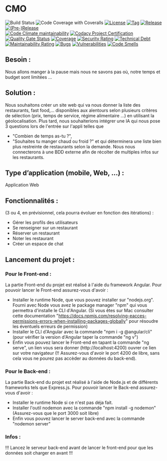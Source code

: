# CMO
![Build Status](https://app.travis-ci.com/redarmz/CMO.svg?branch=main)
![Code Coverage with Coveralls](https://coveralls.io/repos/github/redarmz/CMO/badge.svg?branch=main)
[![License](https://img.shields.io/github/license/redarmz/CMO.svg?style=flat-square)](LICENSE)
[![Tag](https://img.shields.io/github/tag/redarmz/CMO.svg?label=tag&style=flat-square)](build.gradle)
[![Release](https://img.shields.io/github/release/redarmz/CMO.svg?style=flat-square)](build.gradle)
[![(Pre-)Release](https://img.shields.io/github/release/redarmz/CMO/all.svg?label=(pre-)release&style=flat-square)](build.gradle)
<br/>
[![Code Climate maintainability](https://img.shields.io/codeclimate/maintainability/redarmz/CMO?style=flat-square)](https://codeclimate.com/github/redarmz/CMO)
[![Codacy Project Certification](https://img.shields.io/codacy/grade/9b4c36635f044db0a56f8ee5beddd167.svg?style=flat-square)](https://app.codacy.com/gh/redarmz/CMO/dashboard)
[![Quality Gate Status](https://sonarcloud.io/api/project_badges/measure?project=redarmz_CMO&metric=alert_status)](https://sonarcloud.io/summary/new_code?id=redarmz_CMO)
[![Coverage](https://sonarcloud.io/api/project_badges/measure?project=redarmz_CMO&metric=coverage)](https://sonarcloud.io/summary/new_code?id=redarmz_CMO)
[![Security Rating](https://sonarcloud.io/api/project_badges/measure?project=redarmz_CMO&metric=security_rating)](https://sonarcloud.io/summary/new_code?id=redarmz_CMO)
[![Technical Debt](https://sonarcloud.io/api/project_badges/measure?project=redarmz_CMO&metric=sqale_index)](https://sonarcloud.io/summary/new_code?id=redarmz_CMO)
[![Maintainability Rating](https://sonarcloud.io/api/project_badges/measure?project=redarmz_CMO&metric=sqale_rating)](https://sonarcloud.io/summary/new_code?id=redarmz_CMO)
[![Bugs](https://sonarcloud.io/api/project_badges/measure?project=redarmz_CMO&metric=bugs)](https://sonarcloud.io/summary/new_code?id=redarmz_CMO)
[![Vulnerabilities](https://sonarcloud.io/api/project_badges/measure?project=redarmz_CMO&metric=vulnerabilities)](https://sonarcloud.io/summary/new_code?id=redarmz_CMO)
[![Code Smells](https://sonarcloud.io/api/project_badges/measure?project=redarmz_CMO&metric=code_smells)](https://sonarcloud.io/summary/new_code?id=redarmz_CMO)
<br/>

## Besoin :

Nous allons manger à la pause mais nous ne savons pas où, notre temps et budget sont limitées …

## Solution :

Nous souhaitons créer un site web qui va nous donner la liste des restaurants, fast food,… disponibles aux alentours selon plusieurs critères de sélection (prix, temps de service, régime alimentaire ...) en utilisant la géolocalisation. Plus tard, nous souhaiterions intégrer une IA qui nous pose 3 questions lors de l'entrée sur l'appli telles que 

 - "Combien de temps as-tu ?", 
 - "Souhaites tu manger chaud ou froid ?" 
     et qui déterminera une liste bien plus restreinte de restaurants selon la demande. Nous nous connecterons à une BDD externe afin de récolter de multiples infos sur les restaurants. 
## Type d’application (mobile, Web, …) :
Application Web

## Fonctionnalités :
(3 ou 4, en prévisionnel, cela pourra évoluer en fonction des itérations) :
-	Gérer les profils des utilisateurs 
-	Se renseigner sur un restaurant
-	Réserver un restaurant
-	Noter les restaurant
-	Créer un espace de chat

## Lancement du projet : 

### Pour le Front-end : 
La partie Front-end du projet est réalisé à l'aide du framework Angular.
Pour pouvoir lancer le Front-end assurez-vous d'avoir :
- Installer le runtime Node, que vous pouvez installer sur "nodejs.org". Fourni avec Node vous avez le package manager "npm" qui vous permettra d'installe le CLI d'Angular. (Si vous êtes sur Mac consulter cette documentation "https://docs.npmjs.com/resolving-eacces-permissions-errors-when-installing-packages-globally" pour résoudre les éventuels erreurs de permission)
- Installer le CLI d'Angular avec la commande "npm i -g @angular/cli" (pour vérifier la version d'Angular taper la commande "ng v")
- Enfin vous pouvez lancer le Front-end en tapant la commande "ng serve", un lien vous sera donner (http://localhost:4200) ouvrer ce lien sur votre navigateur (!! Assurez-vous d'avoir le port 4200 de libre, sans cela vous ne pourez pas accèder au données du back-end).

### Pour le Back-end :
La partie Back-end du projet est réalisé à l'aide de Node.js et de différents frameworks tels que Express.js.
Pour pouvoir lancer le Back-end assurez-vous d'avoir : 
- Installer le runtime Node si ce n'est pas déja fait.
- Installer l'outil nodemon avec la commande "npm install -g nodemon" (Assurez-vous que le port 3000 soit libre)
- Enfin vous pouvez lancer le server back-end avec la commande "nodemon server"

### Infos : 
!!! Lancez le serveur back-end avant de lancer le front-end pour que les données soit charger en avant !!!

